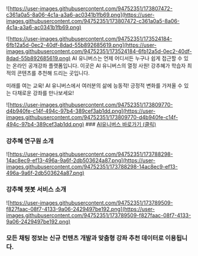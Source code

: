![https://user-images.githubusercontent.com/94752351/173807472-c361a0a5-8a06-4c1a-a3a6-ac0341b1fb69.png](https://user-images.githubusercontent.com/94752351/173807472-c361a0a5-8a06-4c1a-a3a6-ac0341b1fb69.png) 


![https://user-images.githubusercontent.com/94752351/173524184-6fb12a5d-0ec2-40df-8dad-55b892685619.png](https://user-images.githubusercontent.com/94752351/173524184-6fb12a5d-0ec2-40df-8dad-55b892685619.png) AI 유니버스는 언제 어디서든 누구나 쉽게 접근할 수 있는 온라인 공개강좌 플랫폼입니다. 이곳은 AI 유니버스의 열정 사원! 강추혜가 학습자 최적의 콘텐츠를 추천해 드리는 곳입니다.

미래를 여는 교육! AI 유니버스에서 여러분의 삶에 능동적! 긍정적 변화를 가져올 수 있는 다채로운 강좌를 만나보세요!


![https://user-images.githubusercontent.com/94752351/173809770-d4b940fe-c14f-494c-97b4-389cef3ab1dd.png](https://user-images.githubusercontent.com/94752351/173809770-d4b940fe-c14f-494c-97b4-389cef3ab1dd.png) ### [AI유니버스 바로가기 (클릭) ](http://www.aiuniverse.co.kr)




### 강추혜 연구원 소개  

![https://user-images.githubusercontent.com/94752351/173788298-14ac8ec9-ef13-496a-9a6f-2db503624a87.png](https://user-images.githubusercontent.com/94752351/173788298-14ac8ec9-ef13-496a-9a6f-2db503624a87.png) 


### 강추혜 챗봇 서비스 소개

![https://user-images.githubusercontent.com/94752351/173789509-f827faac-08f7-4133-9a06-2429497be192.png](https://user-images.githubusercontent.com/94752351/173789509-f827faac-08f7-4133-9a06-2429497be192.png) 


### 모든 채팅 정보는 신규 컨텐츠 개발과 맞춤형 강좌 추천 데이터로 이용됩니다.  

